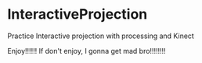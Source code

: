 # InteractiveProjection
Practice Interactive projection with processing and Kinect

Enjoy!!!!!!
If don't enjoy, I gonna get mad bro!!!!!!!!
